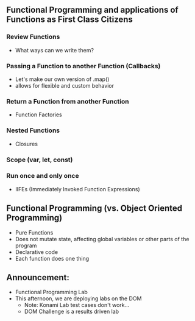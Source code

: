 ## Functional Programming and applications of Functions as First Class Citizens

### Review Functions
 - What ways can we write them?

### Passing a Function to another Function (Callbacks)
 - Let's make our own version of .map()
 - allows for flexible and custom behavior

### Return a Function from another Function
 - Function Factories

### Nested Functions
 - Closures

### Scope (var, let, const)

### Run once and only once
- IIFEs (Immediately Invoked Function Expressions)

## Functional Programming (vs. Object Oriented Programming)
 - Pure Functions
 - Does not mutate state, affecting global variables or other parts of the program
 - Declarative code
 - Each function does one thing




## Announcement:
- Functional Programming Lab
- This afternoon, we are deploying labs on the DOM
  - Note: Konami Lab test cases don't work...
  - DOM Challenge is a results driven lab
